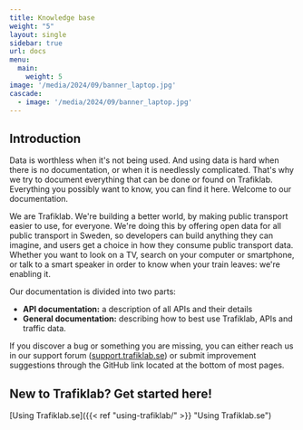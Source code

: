```yaml
---
title: Knowledge base
weight: "5"
layout: single
sidebar: true
url: docs
menu:
  main:
    weight: 5
image: '/media/2024/09/banner_laptop.jpg'
cascade:
  - image: '/media/2024/09/banner_laptop.jpg'
---
```

## Introduction

Data is worthless when it's not being used. And using data is hard when there is no documentation, or when it is
needlessly complicated. That's why we try to document everything that can be done or found on Trafiklab. Everything you
possibly want to know, you can find it here. Welcome to our documentation.

We are Trafiklab. We're building a better world, by making public transport easier to use, for everyone. We're doing
this by offering open data for all public transport in Sweden, so developers can build anything they can imagine, and
users get a choice in how they consume public transport data. Whether you want to look on a TV, search on your computer
or smartphone, or talk to a smart speaker in order to know when your train leaves: we're enabling it.

Our documentation is divided into two parts:

- **API documentation:** a description of all APIs and their details
- **General documentation:** describing how to best use Trafiklab, APIs and traffic data.

If you discover a bug or something you are missing, you can either reach us in our support
forum ([support.trafiklab.se](support.trafiklab.se)) or submit improvement suggestions through the GitHub link located
at the bottom of most pages.

## New to Trafiklab? Get started here!

[Using Trafiklab.se]({{< ref "using-trafiklab/" >}} "Using Trafiklab.se")